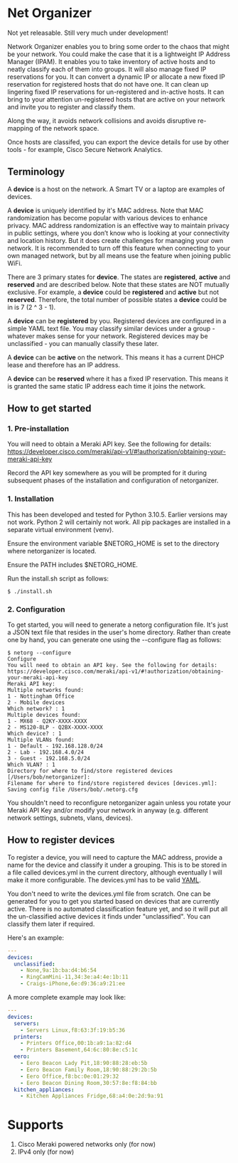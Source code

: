 # Net Organizer

Not yet releasable. Still very much under development!

Network Organizer enables you to bring some order to the chaos that might be your network. You could make the case that it is a lightweight IP Address Manager (IPAM). It enables you to take inventory of active hosts and to neatly classify each of them into groups. It will also manage fixed IP reservations for you. It can convert a dynamic IP or allocate a new fixed IP reservation for registered hosts that do not have one. It can clean up lingering fixed IP reservations for un-registered and in-active hosts. It can bring to your attention un-registered hosts that are active on your network and invite you to register and classify them. 

Along the way, it avoids network collisions and avoids disruptive re-mapping of the network space.

Once hosts are classifed, you can export the device details for use by other tools - for example, Cisco Secure Network Analytics.

## Terminology

A __device__ is a host on the network. A Smart TV or a laptop are examples of devices.

A __device__ is uniquely identified by it's MAC address. Note that MAC randomization has become popular with various devices to enhance privacy. MAC address randomization is an effective way to maintain privacy in public settings, where you don’t know who is looking at your connectivity and location history. But it does create challenges for managing your own network. It is recommended to turn off this feature when connecting to your own managed network, but by all means use the feature when joining public WiFi.

There are 3 primary states for __device__. The states are __registered__, __active__ and __reserved__ and are described below. Note that these states are NOT mutually exclusive. For example, a __device__ could be __registered__ and __active__ but not __reserved__. Therefore, the total number of possible states a __device__ could be in is 7 (2 ^ 3 - 1). 

A __device__ can be __registered__ by you. Registered devices are configured in a simple YAML text file. You may classify similar devices under a group - whatever makes sense for your network. Registered devices may be unclassified - you can manually classify these later. 

A __device__ can be __active__ on the network. This means it has a current DHCP lease and therefore has an IP address.

A __device__ can be __reserved__ where it has a fixed IP reservation. This means it is granted the same static IP address each time it joins the network. 

## How to get started

### 1. Pre-installation

You will need to obtain a Meraki API key. See the following for details:
https://developer.cisco.com/meraki/api-v1/#!authorization/obtaining-your-meraki-api-key

Record the API key somewhere as you will be prompted for it during subsequent phases of the installation and configuration of netorganizer.

### 1. Installation

This has been developed and tested for Python 3.10.5. Earlier versions may not work. Python 2 will certainly not work. All pip packages are installed in a separate virtual environment (venv). 

Ensure the environment variable $NETORG_HOME is set to the directory where netorganizer is located.

Ensure the PATH includes $NETORG_HOME.

Run the install.sh script as follows:

```shell
$ ./install.sh
```

### 2. Configuration

To get started, you will need to generate a netorg configuration file. It's just a JSON text file that resides in the user's home directory. Rather than create one by hand, you can generate one using the --configure flag as follows:

```text
$ netorg --configure
Configure
You will need to obtain an API key. See the following for details:
https://developer.cisco.com/meraki/api-v1/#!authorization/obtaining-your-meraki-api-key
Meraki API key: 
Multiple networks found:
1 - Nottingham Office
2 - Mobile devices
Which network? : 1
Multiple devices found:
1 - MX68 - Q2KY-XXXX-XXXX
2 - MS120-8LP - Q2BX-XXXX-XXXX
Which device? : 1
Multiple VLANs found:
1 - Default - 192.168.128.0/24
2 - Lab - 192.168.4.0/24
3 - Guest - 192.168.5.0/24
Which VLAN? : 1
Directory for where to find/store registered devices [/Users/bob/netorganizer]: 
Filename for where to find/store registered devices [devices.yml]: 
Saving config file /Users/bob/.netorg.cfg
```

You shouldn't need to reconfigure netorganizer again unless you rotate your Meraki API Key and/or modify your network in anyway (e.g. different network settings, subnets, vlans, devices).

## How to register devices

To register a device, you will need to capture the MAC address, provide a name for the device and classify it under a grouping. This is to be stored in a file called devices.yml in the current directory, although eventually I will make it more configurable. The devices.yml has to be valid [YAML](https://yaml.org).

You don't need to write the devices.yml file from scratch. One can be generated for you to get you started based on devices that are currently active. There is no automated classification feature yet, and so it will put all the un-classified active devices it finds under "unclassified". You can classify them later if required.

Here's an example:
```yaml
---
devices:
  unclassified:
    - None,9a:1b:ba:d4:b6:54
    - RingCamMini-11,34:3e:a4:4e:1b:11
    - Craigs-iPhone,6e:d9:36:a9:21:ee
```

A more complete example may look like:
```yaml
---
devices:
  servers:
    - Servers Linux,f8:63:3f:19:b5:36
  printers:
    - Printers Office,00:1b:a9:1a:82:d4
    - Printers Basement,64:6c:80:8e:c5:1c
  eero:
    - Eero Beacon Lady Pit,18:90:88:28:eb:5b
    - Eero Beacon Family Room,18:90:88:29:2b:5b
    - Eero Office,f8:bc:0e:01:29:32
    - Eero Beacon Dining Room,30:57:8e:f8:84:bb
  kitchen_appliances:
    - Kitchen Appliances Fridge,68:a4:0e:2d:9a:91
```

# Supports

1. Cisco Meraki powered networks only (for now)
2. IPv4 only (for now)
